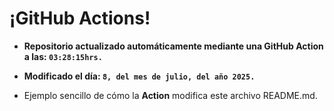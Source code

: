 # ¡GitHub Actions!
* **Repositorio actualizado automáticamente mediante una GitHub Action a las: `03:28:15hrs.`**
* **Modificado el día: `8, del mes de julio, del año 2025.`**

* Ejemplo sencillo de cómo la **Action** modifica este archivo README.md.

